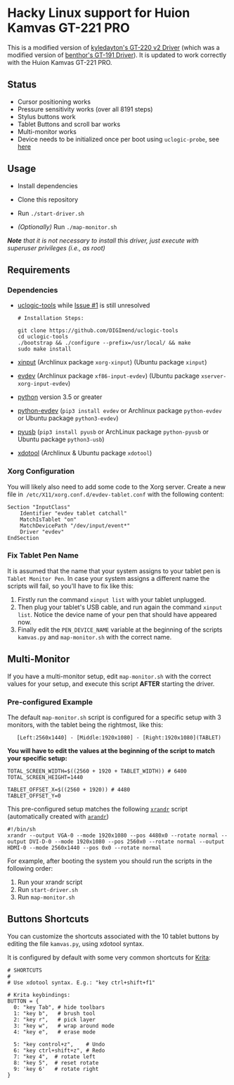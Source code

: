 # Hacky Linux support for Huion Kamvas GT-221 PRO

This is a modified version of [kyledayton's GT-220 v2 Driver](https://github.com/kyledayton/HuionKamvasGT220v2LinuxDriver) (which was a modified version of [benthor's GT-191 Driver](https://github.com/benthor/HuionKamvasGT191LinuxDriver)). It is updated to work correctly with the Huion Kamvas GT-221 PRO.

## Status

 * Cursor positioning works
 * Pressure sensitivity works (over all 8191 steps)
 * Stylus buttons work
 * Tablet Buttons and scroll bar works
 * Multi-monitor works
 * Device needs to be initialized once per boot using `uclogic-probe`, see [here](https://github.com/benthor/HuionKamvasGT191LinuxDriver/issues/1#issuecomment-351207116)


## Usage

 * Install dependencies

 * Clone this repository

 * Run `./start-driver.sh`

 * *(Optionally)* Run `./map-monitor.sh`

_**Note** that it is not necessary to install this driver, just execute with superuser privileges (i.e., as root)_


## Requirements

### Dependencies

 * [uclogic-tools](https://github.com/DIGImend/uclogic-tools) while [Issue #1](https://github.com/benthor/HuionKamvasGT191LinuxDriver/issues/1) is still unresolved


    ```
    # Installation Steps:

    git clone https://github.com/DIGImend/uclogic-tools
    cd uclogic-tools
    ./bootstrap && ./configure --prefix=/usr/local/ && make
    sudo make install
    ```

 * [xinput](https://wiki.archlinux.org/index.php/Xinput) (Archlinux package `xorg-xinput`) (Ubuntu package `xinput`)
 * [evdev](https://wiki.gentoo.org/wiki/Evdev) (Archlinux package `xf86-input-evdev`) (Ubuntu package `xserver-xorg-input-evdev`)
 * [python](https://www.python.org/) version 3.5 or greater
 * [python-evdev](https://github.com/gvalkov/python-evdev) (`pip3 install evdev` or Archlinux package `python-evdev` or Ubuntu package `python3-evdev`)
 * [pyusb](https://walac.github.io/pyusb/) (`pip3 install pyusb` or ArchLinux package `python-pyusb` or Ubuntu package `python3-usb`)
 * [xdotool](http://www.semicomplete.com/projects/xdotool/) (Archlinux & Ubuntu package `xdotool`)


### Xorg Configuration

You will likely also need to add some code to the Xorg server. Create a new file in` /etc/X11/xorg.conf.d/evdev-tablet.conf` with the following content:

```
Section "InputClass"
	Identifier "evdev tablet catchall"
	MatchIsTablet "on"
	MatchDevicePath "/dev/input/event*"
	Driver "evdev"
EndSection
```

### Fix Tablet Pen Name

It is assumed that the name that your system assigns to your tablet pen is `Tablet Monitor Pen`.
In case your system assigns a different name the scripts will fail, so you'll have to fix like this:

1. Firstly run the command `xinput list` with your tablet unplugged.
2. Then plug your tablet's USB cable, and run again the command `xinput list`. Notice the device name of your pen that should have appeared now.
3. Finally edit the `PEN_DEVICE_NAME` variable at the beginning of the scripts `kamvas.py` and `map-monitor.sh` with the correct name.


## Multi-Monitor

If you have a multi-monitor setup, edit `map-monitor.sh` with the correct values for your setup, and execute this script **AFTER** starting the driver.


### Pre-configured Example

The default `map-monitor.sh` script is configured for a specific setup with 3 monitors, with the tablet being the rightmost, like this:

```
   [Left:2560x1440] - [Middle:1920x1080] - [Right:1920x1080](TABLET)
```

**You will have to edit the values at the beginning of the script to match your specific setup:**

```
TOTAL_SCREEN_WIDTH=$((2560 + 1920 + TABLET_WIDTH)) # 6400
TOTAL_SCREEN_HEIGHT=1440

TABLET_OFFSET_X=$((2560 + 1920)) # 4480
TABLET_OFFSET_Y=0
```

This pre-configured setup matches the following [`xrandr`](https://wiki.archlinux.org/index.php/xrandr) script (automatically created with [`arandr`](https://christian.amsuess.com/tools/arandr/))

```
#!/bin/sh
xrandr --output VGA-0 --mode 1920x1080 --pos 4480x0 --rotate normal --output DVI-D-0 --mode 1920x1080 --pos 2560x0 --rotate normal --output HDMI-0 --mode 2560x1440 --pos 0x0 --rotate normal
```

For example, after booting the system you should run the scripts in the following order:

1. Run your xrandr script
2. Run `start-driver.sh`
3. Run `map-monitor.sh`


## Buttons Shortcuts

You can customize the shortcuts associated with the 10 tablet buttons by editing the file `kamvas.py`, using xdotool syntax.

It is configured by default with some very common shortcuts for [Krita](https://krita.org):

```
# SHORTCUTS
#
# Use xdotool syntax. E.g.: "key ctrl+shift+f1"

# Krita keybindings:
BUTTON = {
  0: "key Tab", # hide toolbars
  1: "key b",   # brush tool
  2: "key r",   # pick layer
  3: "key w",   # wrap around mode
  4: "key e",   # erase mode

  5: "key control+z",    # Undo
  6: "key ctrl+shift+z", # Redo
  7: "key 4",  # rotate left
  8: "key 5",  # reset rotate
  9: 'key 6'   # rotate right
}
```
